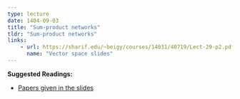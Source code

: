 ```yaml
---
type: lecture
date: 1404-09-03
title: "Sum-product networks"
tldr: "Sum-product networks"
links: 
    - url: https://sharif.edu/~beigy/courses/14031/40719/Lect-29-p2.pdf
      name: "Vector space slides"
---
```


**Suggested Readings:**
- [Papers given in the slides](https://nlp.stanford.edu/IR-book/pdf/13bayes.pdf)
